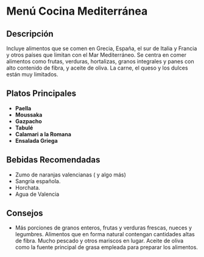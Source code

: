 # Menú Cocina Mediterránea

## Descripción
Incluye alimentos que se comen en Grecia, España, el sur de Italia y Francia y otros países que limitan con el Mar Mediterráneo. Se centra en comer alimentos como frutas, verduras, hortalizas, granos integrales y panes con alto contenido de fibra, y aceite de oliva. La carne, el queso y los dulces están muy limitados.

## Platos Principales
- **Paella**
- **Moussaka**
- **Gazpacho**
- **Tabulé**
- **Calamari a la Romana**
- **Ensalada Griega**

## Bebidas Recomendadas
- Zumo de naranjas valencianas ( y algo más) 
- Sangría española. 
- Horchata. 
- Agua de Valencia

## Consejos
- Más porciones de granos enteros, frutas y verduras frescas, nueces y legumbres. Alimentos que en forma natural contengan cantidades altas de fibra. Mucho pescado y otros mariscos en lugar. Aceite de oliva como la fuente principal de grasa empleada para preparar los alimentos.